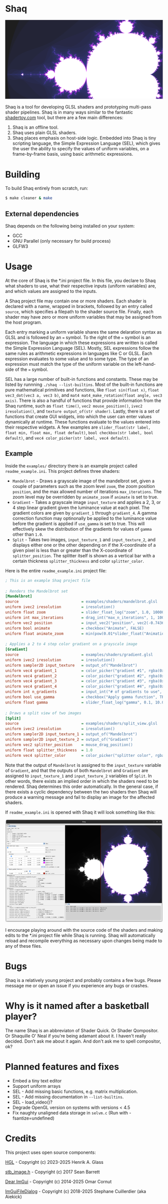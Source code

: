 # Shaq

![mandelbrot.png](https://github.com/henrikglass/shaq/blob/main/extras/images/mandelbrot.png?raw=true)

Shaq is a tool for developing GLSL shaders and prototyping multi-pass shader pipelines. Shaq is in many 
ways similar to the fantastic [shadertoy.com](https://shadertoy.com) tool, but there are a few main differences:

1. Shaq is an offline tool.
2. Shaq uses plain GLSL shaders.
3. Shaq places emphasis on host-side logic. Embedded into Shaq is tiny scripting language, the Simple
   Expression Language (SEL), which gives the user the ability to specify the values of uniform
   variables, on a frame-by-frame basis, using basic arithmetic expressions.

# Building
To build Shaq entirely from scratch, run:

```bash
$ make cleaner & make
```

## External dependencies
Shaq depends on the following being installed on your system:

* GCC
* GNU Parallel (only necessary for build process)
* GLFW3

# Usage
At the core of Shaq is the \*.ini project file. In this file, you declare to Shaq what shaders to use, what
their respective inputs (uniform variables) are, and which values are assigned to the inputs.

A Shaq project file may contain one or more shaders. Each shader is declared with a name, wrapped in brackets,
followed by an entry called `source`, which specifies a filepath to the shader source file. Finally, each shader
may have zero or more uniform variables that may be assigned from the host program.

Each entry marking a uniform variable shares the same delaration syntax as GLSL and is followed by an `=`
symbol. To the right of the `=` symbol is an expression. The language in which these expressions are written is
called the Simple Expression Language (SEL). Mostly, SEL expressions follow the same rules as arithmetic expressions
in languages like C or GLSL. Each expression evaluates to some value and to some type. The type of an expression
must match the type of the uniform variable on the left-hand-side of the `=` symbol.

SEL has a large number of built-in functions and constants. These may be listed by runnning `./shaq --list-builtins`.
Most of the built-in functions are pure mathematical primitives and functions, like `float sin(float x)`,
`float vec3_dot(vec3 a, vec3 b)`, and `mat4 mat4_make_rotation(float angle, vec3 axis)`. There is also a handful
of functions that provide information from the Shaq runtime, such as `float time()`, `vec2 mouse_position()`,
`ivec2 iresolution()`, and `texture output_of(str shader)`. Lastly, there is a set of functions that create
GUI widgets, into which the user can enter values dynamically at runtime. These functions evaluate to the
values entered into their respective widgets. A few examples are
`slider_float(str label, float min, float max, float default)`, `bool checkbox(str label, bool default)`, and
`vec4 color_picker(str label, vec4 default)`.

## Example
Inside the `examples/` directory there is an example project called `readme_example.ini`. This project
defines three shaders:

* `Mandelbrot` - Draws a grayscale image of the mandelbrot set, given a couple of parameters such as the zoom
  level `zoom`, the zoom position `position`, and the max allowed number of iterations `max_iterations`. The
  zoom level may be overridden by `animate_zoom` if `animate` is set to true.
* `Gradient` - Takes a grayscale image `input_texture` and applies a 2, 3, or 4 step linear gradient given the
  luminance value at each pixel. The gradient colors are given by `gradient_1` through `gradient_4`. A gamma
  correction function may optinonally be applied to the luminance value before the gradient is applied if
  `use_gamma` is set to true. This will effectively skew the distribution of the gradients for values of
  `gamma` other than `1.0`.
* `Split` - Takes two images, `input_texture_1` and `input_texture_2`, and displays either one or the other
  depending on if the X-coordinate of a given pixel is less than or greater than the X-coordinate of
  `splitter_position`. The splitter itself is shown as a vertical bar with a certain thickness
  `splitter_thickness` and color `splitter_color`.

Here is the entire `readme_example.ini` project file:

```ini
; This is an example Shaq project file

; Renders the Mandelbrot set
[Mandelbrot]
source                            = examples/shaders/mandelbrot.glsl
uniform ivec2 iresolution         = iresolution()
uniform float zoom                = slider_float_log("zoom", 1.0, 1000000.0, 1.0)
uniform int max_iterations        = drag_int("max_n_iterations", 1, 1000, 192)
uniform vec2 position             = input_vec2("position", vec2(-0.74364, 0.13182))
uniform bool animate              = checkbox("Animate", FALSE)
uniform float animate_zoom        = min(pow(0.01*slider_float("Animation Speed", 0.01, 10.0, 1.0)*time() + 1.0, 10.0), 1000000.0)

; Applies a 2 to 4 step color gradient on a grayscale image
[Gradient]
source                            = examples/shaders/gradient.glsl
uniform ivec2 iresolution         = iresolution()
uniform sampler2D input_texture   = output_of("Mandelbrot")
uniform vec4 gradient_1           = color_picker("gradient #1", rgba(0x1E1E1EFF))
uniform vec4 gradient_2           = color_picker("gradient #2", rgba(0x353A87FF))
uniform vec4 gradient_3           = color_picker("gradient #3", rgba(0xD900FFFF))
uniform vec4 gradient_4           = color_picker("gradient #4", rgba(0xFFFFFFFF))
uniform int n_gradients           = input_int("# of gradients to use", 4)
uniform bool use_gamma            = checkbox("Apply gamma function", TRUE)
uniform float gamma               = slider_float_log("gamma", 0.1, 10.0, PHI)

; Draws a split view of two images
[Split]
source                            = examples/shaders/split_view.glsl
uniform ivec2 iresolution         = iresolution()
uniform sampler2D input_texture_1 = output_of("Mandelbrot")
uniform sampler2D input_texture_2 = output_of("Gradient")
uniform vec2 splitter_position    = mouse_drag_position()
uniform float splitter_thickness  = 1.0
uniform vec4 splitter_color       = color_picker("splitter color", rgba(0xA02010FF))
```

Note that the output of `Mandelbrot` is assigned to the `input_texture` variable of `Gradient`, and that the
outputs of both `Mandelbrot` and `Gradient` are assigned to `input_texture_1` and `input_texture_2` variables 
of `Split`. In other words, there exists an implied order in which the shaders need to be rendered. Shaq determines 
this order automatically. In the general case, if there exists a cyclic dependency between the two shaders then 
Shaq will produce a warning message and fail to display an image for the affected shaders.

If `readme_example.ini` is opened with Shaq it will look something like this:

![readme_example.png](https://github.com/henrikglass/shaq/blob/main/extras/images/readme_example.png?raw=true)

I encourage playing around with the source code of the shaders and making edits to the \*.ini project file
while Shaq is running. Shaq will automatically reload and recompile everything as necessary upon changes being
made to any of these files.

# Bugs
Shaq is a relatively young project and probably contains a few bugs. Please message me or open an issue if you
experience any bugs or crashes.

# Why is it named after a basketball player?
The name Shaq is an abbreviaton of Shader Quick. Or Shader Qompositor. Or Shaquille O' Neal if you're
being adamant about it. I haven't really decided. Don't ask me about it again. And don't ask me to
spell compositor, ok?

# Planned features and fixes

* Embed a tiny text editor
* Support uniform arrays
* SEL - Add missing basic functions, e.g. matrix multiplication.
* SEL - Add missing documentation in `--list-builtins`.
* SEL - load\_video()?
* Degrade OpenGL version on systems with versions < 4.5
* Fix naughty unaligned data storage in `selvm.c` (Run with -fsantize=undefined)

# Credits
This project uses open source components:

[HGL](https://github.com/henrikglass) - Copyright (c) 2023-2025 Henrik A. Glass

[stb\_image.h](https://github.com/nothings/stb/blob/master/stb_image.h) - Copyright (c) 2017 Sean Barrett

[Dear ImGui](https://github.com/ocornut/imgui) - Copyright (c) 2014-2025 Omar Cornut

[ImGuiFileDialog](https://github.com/aiekick/ImGuiFileDialog) - Copyright (c) 2018-2025 Stephane Cuillerdier (aka Aiekick)

